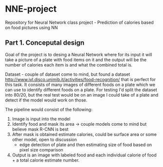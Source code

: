 # NNE-project
Repository for Neural Network class project - Prediction of calories based on food pictures using NN

## Part 1. Conceputal design

Goal of the project is to desing a Neural Network where for its input it will take a picture of a plate with food items on it and the output will be the number of calories each item is and what the combined total is.

Dataset - couple of dataset come to mind, but found a dataset <http://www.ivl.disco.unimib.it/activities/food-recognition/> that is perfect for this task.
It consists of many images of different foods on a plate which we can use to identify different foods on a plate. 
For testing I'd split the dataset into 80/20, but the real test would be on an image I could take of a plate and detect if the model would work on those.

The pipeline would consist of the following:

  1. Image is input into the model
  2. Identify food and mask its area -> couple models come to mind but believe mask R-CNN is best
  3. After mask is obtained estimate calories, could be surface area or some other model, open to discussion
     - edge detection of plate and then estimating size of food based on pixel size comparison  
  4. Output is an image with labeled food and each individual calorie of food + a total calorie estimate number.



